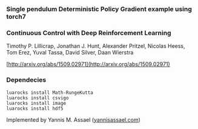 ### Single pendulum Deterministic Policy Gradient example using torch7

### Continuous Control with Deep Reinforcement Learning

Timothy P. Lillicrap, Jonathan J. Hunt, Alexander Pritzel, Nicolas Heess, Tom Erez, Yuval Tassa, David Silver, Daan Wierstra

[http://arxiv.org/abs/1509.02971](http://arxiv.org/abs/1509.02971)

### Dependecies

```
luarocks install Math-RungeKutta
luarocks install csvigo
luarocks install image
luarocks install hdf5
```


Implemented by Yannis M. Assael ([yannisassael.com](http://www.yannisassael.com))